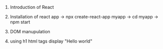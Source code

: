 1. Introduction of React<br>
2. Installation of react app
    -> npx create-react-app myapp
    -> cd myapp
    -> npm start

3. DOM manupulation
4. using h1 html tags display "Hello world"